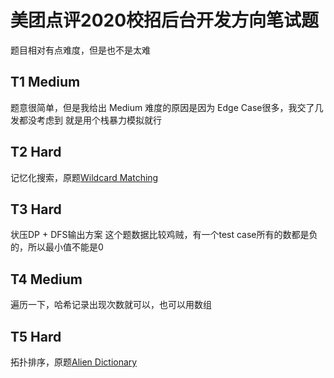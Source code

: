 # 美团点评2020校招后台开发方向笔试题

题目相对有点难度，但是也不是太难

## T1 Medium

题意很简单，但是我给出 Medium 难度的原因是因为 Edge Case很多，我交了几发都没考虑到
就是用个栈暴力模拟就行

## T2 Hard

记忆化搜索，原题[Wildcard Matching](https://leetcode.com/problems/wildcard-matching)

## T3 Hard

状压DP + DFS输出方案
这个题数据比较鸡贼，有一个test case所有的数都是负的，所以最小值不能是0

## T4 Medium

遍历一下，哈希记录出现次数就可以，也可以用数组

## T5 Hard

拓扑排序，原题[Alien Dictionary](https://leetcode.com/problems/alien-dictionary)